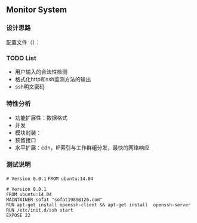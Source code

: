 ## Monitor System
### 设计思路
配置文件（）：
### TODO List
- 用户输入的合法性检测
- 格式化http和ssh监测方法的输出
- ssh明文密码
### 特性分析
- 功能扩展性：数据格式
- 并发
- 模块封装：
- 预留接口
- 水平扩展：cdn，IP索引与工作群组分发，最快的网络响应
### 测试说明

`# Version 0.0.1`
`FROM ubuntu:14.04`     

    # Version 0.0.1  
  	FROM ubuntu:14.04     
  	MAINTAINER sofat "sofat1989@126.com"     
  	RUN apt-get install openssh-client && apt-get install  openssh-server
	RUN /etc/init.d/ssh start  
	EXPOSE 22

